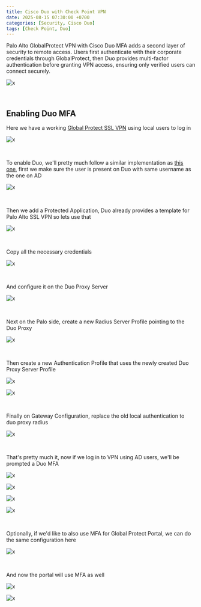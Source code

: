```yaml
---
title: Cisco Duo with Check Point VPN
date: 2025-08-15 07:30:00 +0700
categories: [Security, Cisco Duo]
tags: [Check Point, Duo]
---
```


Palo Alto GlobalProtect VPN with Cisco Duo MFA adds a second layer of security to remote access. Users first authenticate with their corporate credentials through GlobalProtect, then Duo provides multi-factor authentication before granting VPN access, ensuring only verified users can connect securely.

![x](/static/2025-08-18-palo-duo/00.png)

<br>

## Enabling Duo MFA

Here we have a working [Global Protect SSL VPN](https://helenaferdy.github.io/posts/palo-vpn/) using local users to log in

![x](/static/2025-08-18-palo-duo/01.png)

<br>

To enable Duo, we'll pretty much follow a similar implementation as [this one](https://helenaferdy.github.io/posts/duo-asa/), first we make sure the user is present on Duo with same username as the one on AD

![x](/static/2025-08-18-palo-duo/02.png)

<br>

Then we add a Protected Application, Duo already provides a template for Palo Alto SSL VPN so lets use that

![x](/static/2025-08-18-palo-duo/03.png)

<br>

Copy all the necessary credentials

![x](/static/2025-08-18-palo-duo/04.png)

<br>

And configure it on the Duo Proxy Server

![x](/static/2025-08-18-palo-duo/05.png)

<br>

Next on the Palo side, create a new Radius Server Profile pointing to the Duo Proxy

![x](/static/2025-08-18-palo-duo/06.png)

<br>

Then create a new Authentication Profile that uses the newly created Duo Proxy Server Profile

![x](/static/2025-08-18-palo-duo/07.png)

![x](/static/2025-08-18-palo-duo/08.png)

<br>

Finally on Gateway Configuration, replace the old local authentication to duo proxy radius

![x](/static/2025-08-18-palo-duo/09.png)

<br>

That's pretty much it, now if we log in to VPN using AD users, we'll be prompted a Duo MFA

![x](/static/2025-08-18-palo-duo/10.png)

![x](/static/2025-08-18-palo-duo/11.png)

![x](/static/2025-08-18-palo-duo/12.png)

![x](/static/2025-08-18-palo-duo/13.png)

<br>

Optionally, if we'd like to also use MFA for Global Protect Portal, we can do the same configuration here

![x](/static/2025-08-18-palo-duo/14.png)

<br>

And now the portal will use MFA as well

![x](/static/2025-08-18-palo-duo/15.png)

![x](/static/2025-08-18-palo-duo/16.png)

<br>



















